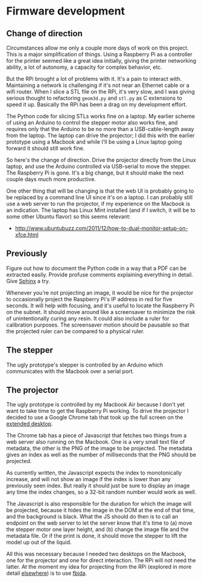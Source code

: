 Firmware development
==

Change of direction
--
Circumstances allow me only a couple more days of work on this project. This is a major
simplification of things. Using a Raspberry Pi as a controller for the printer seemed like
a great idea initially, giving the printer networking ability, a lot of autonomy, a
capacity for complex behavior, etc.

But the RPi brought a lot of problems with it. It's a pain to interact with. Maintaining a
network is challenging if it's not near an Ethernet cable or a wifi router. When I slice a
STL file on the RPi, it's very slow, and I was giving serious thought to refactoring
`geom3d.py` and `stl.py` as C extensions to speed it up. Basically the RPi has been a drag
on my development effort.

The Python code for slicing STLs works fine on a laptop. My earlier scheme of using an
Arduino to control the stepper motor also works fine, and requires only that the Arduino
to be no more than a USB-cable-length away from the laptop. The laptop can drive the
projector; I did this with the earlier prototype using a Macbook and while I'll be using
a Linux laptop going forward it should still work fine.

So here's the change of direction. Drive the projector directly from the Linux laptop, and
use the Arduino controlled via USB-serial to move the stepper. The Raspberry Pi is gone.
It's a big change, but it should make the next couple days much more productive.

One other thing that will be changing is that the web UI is probably going to be replaced
by a command line UI since it's on a laptop. I can probably still use a web server to run the
projector, if my experience on the Macbook is an indication. The laptop has Linux Mint
installed (and if I switch, it will be to some other Ubuntu flavor) so this seems relevant:

* http://www.ubuntubuzz.com/2011/12/how-to-dual-monitor-setup-on-xfce.html

Previously
--
Figure out how to document the Python code in a way that a PDF can be extracted easily. Provide profuse
comments explaining everything in detail. Give [Sphinx](http://sphinx-doc.org/tutorial.html) a try.

Whenever you're not projecting an image, it would be nice for the projector to occasionally project the
Raspberry Pi's IP address in red for five seconds. It will help with focusing, and it's
useful to locate the Raspberry Pi on the subnet. It should move around like a screensaver to
minimize the risk of unintentionally curing any resin. It could also include a ruler for calibration
purposes. The screensaver motion should be pausable so that the projected ruler can be compared to a
physical ruler.

The stepper
--

The ugly prototype's stepper is controlled by an Arduino which communicates with the Macbook over a
serial port.

The projector
--

The ugly prototype is controlled by my Macbook Air because I don't yet want to take time to get the
Raspberry Pi working. To drive the projector I decided to use a Google Chrome tab that took up the full
screen on the [extended desktop](http://support.apple.com/kb/HT5019).

The Chrome tab has a piece of Javascript that fetches two things from a web server also running on the
Macbook. One is a very small text file of metadata, the other is the PNG of the image to be projected.
The metadata gives an index as well as the number of milliseconds that the PNG should be projected.

As currently written, the Javascript expects the index to monotonically increase, and will not show an
image if the index is lower than any previously seen index. But really it should just be sure to display
an image any time the index changes, so a 32-bit random number would work as well.

The Javascript is also responsible for the duration for which the image will be projected, because it
hides the image in the DOM at the end of that time, and the background is black. What the JS should do
then is to call an endpoint on the web server to let the server know that it's time to (a) move the
stepper motor one layer height, and (b) change the image file and the metadata file. Or if the print
is done, it should move the stepper to lift the model up out of the liquid.

All this was necessary because I needed two desktops on the Macbook, one for the projector and one for
direct interaction. The RPi will not need the latter. At the moment my idea for projecting from the RPi
(explored in more detail [elsewhere](https://github.com/wware/fbida/blob/master/README.md)) is to use
[fbida](https://www.kraxel.org/blog/linux/fbida/).
